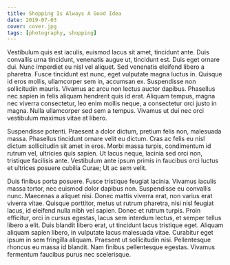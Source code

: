 ```yaml
---
title: Shopping Is Always A Good Idea
date: 2019-07-03
cover: cover.jpg
tags: [photography, shopping]
---
```


Vestibulum quis est iaculis, euismod lacus sit amet, tincidunt ante. Duis convallis urna tincidunt, venenatis augue ut, tincidunt est. Duis eget ornare dui. Nunc imperdiet eu nisl vel aliquet. Sed venenatis eleifend libero a pharetra. Fusce tincidunt est nunc, eget vulputate magna luctus in. Quisque id eros mollis, ullamcorper sem in, accumsan ex. Suspendisse non sollicitudin mauris. Vivamus ac arcu non lectus auctor dapibus. Phasellus nec sapien in felis aliquam hendrerit quis id erat. Aliquam tempus, magna nec viverra consectetur, leo enim mollis neque, a consectetur orci justo in magna. Nulla ullamcorper sed sem a tempus. Vivamus ut dui nec orci vestibulum maximus vitae at libero.

Suspendisse potenti. Praesent a dolor dictum, pretium felis non, malesuada massa. Phasellus tincidunt ornare velit eu dictum. Cras ac felis eu nisl dictum sollicitudin sit amet in eros. Morbi massa turpis, condimentum id rutrum vel, ultricies quis sapien. Ut lacus neque, lacinia sed orci non, tristique facilisis ante. Vestibulum ante ipsum primis in faucibus orci luctus et ultrices posuere cubilia Curae; Ut ac sem velit.

Duis finibus porta posuere. Fusce tristique feugiat lacinia. Vivamus iaculis massa tortor, nec euismod dolor dapibus non. Suspendisse eu convallis nunc. Maecenas a aliquet nisi. Donec mattis viverra erat, non varius erat viverra vitae. Quisque porttitor, metus ut rutrum pharetra, nisi nisl feugiat lacus, id eleifend nulla nibh vel sapien. Donec et rutrum turpis. Proin efficitur, orci in cursus egestas, lacus sem interdum lectus, et semper tellus libero a elit. Duis blandit libero erat, ut tincidunt lacus tristique eget. Aliquam aliquam sapien libero, in vulputate lacus malesuada vitae. Curabitur eget ipsum in sem fringilla aliquam. Praesent ut sollicitudin nisi. Pellentesque rhoncus eu massa id blandit. Nam finibus pellentesque egestas. Vivamus fermentum faucibus purus nec scelerisque.
